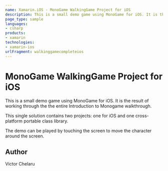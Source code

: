 ```yaml
---
name: Xamarin.iOS - MonoGame WalkingGame Project for iOS
description: This is a small demo game using MonoGame for iOS. It is the result of working through the the entire Introduction to Monogame walkthrough. This...
page_type: sample
languages:
- csharp
products:
- xamarin
technologies:
- xamarin-ios
urlFragment: walkinggamecompleteios
---
```

# MonoGame WalkingGame Project for iOS

This is a small demo game using MonoGame for iOS.  It is the result of working through the the entire Introduction to Monogame walkthrough.

This single solution contains two projects:  one for iOS and one cross-platform portable class library.

The demo can be played by touching the screen to move the character around the screen.

## Author

Victor Chelaru